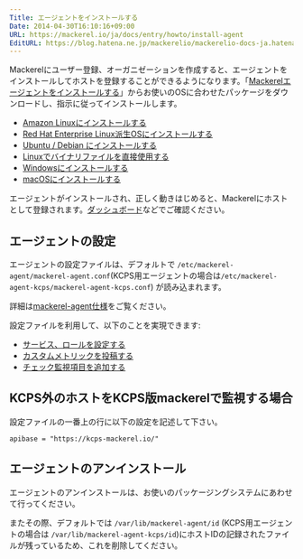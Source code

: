```yaml
---
Title: エージェントをインストールする
Date: 2014-04-30T16:10:16+09:00
URL: https://mackerel.io/ja/docs/entry/howto/install-agent
EditURL: https://blog.hatena.ne.jp/mackerelio/mackerelio-docs-ja.hatenablog.mackerel.io/atom/entry/12921228815722986017
---
```


Mackerelにユーザー登録、オーガニゼーションを作成すると、エージェントをインストールしてホストを登録することができるようになります。「[Mackerelエージェントをインストールする][]」からお使いのOSに合わせたパッケージをダウンロードし、指示に従ってインストールします。

- [Amazon Linuxにインストールする](./install-agent/amazon-linux)
- [Red Hat Enterprise Linux派生OSにインストールする](./install-agent/rpm)
- [Ubuntu / Debian にインストールする](./install-agent/deb)
- [Linuxでバイナリファイルを直接使用する](./install-agent/binary)
- [Windowsにインストールする](./install-agent/msi)
- [macOSにインストールする](./install-agent/mac)

エージェントがインストールされ、正しく動きはじめると、Mackerelにホストとして登録されます。[ダッシュボード](https://mackerel.io/my/dashboard)などでご確認ください。

<h2 id="configuration">エージェントの設定</h2>

エージェントの設定ファイルは、デフォルトで `/etc/mackerel-agent/mackerel-agent.conf`(KCPS用エージェントの場合は`/etc/mackerel-agent-kcps/mackerel-agent-kcps.conf`) が読み込まれます。

詳細は[mackerel-agent仕様](https://mackerel.io/ja/docs/entry/spec/agent)をご覧ください。

設定ファイルを利用して、以下のことを実現できます:

- [サービス、ロールを設定する](https://mackerel.io/ja/docs/entry/spec/agent#setting-services-and-roles)
- [カスタムメトリックを投稿する](https://mackerel.io/ja/docs/entry/advanced/custom-metrics)
- [チェック監視項目を追加する](https://mackerel.io/ja/docs/entry/custom-checks)

## KCPS外のホストをKCPS版mackerelで監視する場合

設定ファイルの一番上の行に以下の設定を記述して下さい。

    apibase = "https://kcps-mackerel.io/"

## エージェントのアンインストール

エージェントのアンインストールは、お使いのパッケージングシステムにあわせて行ってください。

またその際、デフォルトでは `/var/lib/mackerel-agent/id` (KCPS用エージェントの場合は `/var/lib/mackerel-agent-kcps/id`)にホストIDの記録されたファイルが残っているため、これを削除してください。

[Mackerelエージェントをインストールする]: https://mackerel.io/my/instruction-agent
